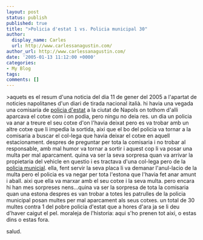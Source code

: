 ```yaml
---
layout: post
status: publish
published: true
title: ">Policia d'estat 1 vs. Policia municipal 30"
author:
  display_name: Carles
  url: http://www.carlessanagustin.com/
author_url: http://www.carlessanagustin.com/
date: '2005-01-13 11:12:00 +0000'
categories:
- My Blog
tags:
comments: []
---
```

<p>>aquets es el resum d'una noticia del dia 11 de gener del 2005 a l'apartat de noticies napolitanes d'un diari de tirada nacional itali&agrave;. hi havia una vegada una comisaria de <a href="http://www.poliziadistato.it/" target="_blank">policia d'estat</a> a la ciutat de Napols on tothom d'alli aparcava el cotxe com i on podia, pero ningu no deia res. un dia un policia va anar a treure el seu cotxe d'on l'havia deixat pero es va trobar amb un altre cotxe que li impedia la sortida, aixi que el bo del policia va tornar a la comisaria a buscar el col-lega que havia deixar el cotxe en aquell estacionament. despres de preguntar per tota la comisaria i no trobar al responsable, amb mal humor va tornar a sortir i aquest cop li va posar una multa per mal aparcament. quina va ser la seva sorpresa quan va arrivar la propietaria del vehicle en questio i es tractava d'una col-lega pero de la <a href="http://www.poliziamunicipale.it/" target="_blank">policia municial</a>. ella, fent servir la seva placa li va demanar l'anul-lacio de la multa pero el policia es va negar per tota l'estona que l'havia fet anar amunt i aball. aixi que ella va marxar amb el seu cotxe i la seva multa. pero encara hi han mes sorpreses nens...quina va ser la sorpresa de tota la comisaria quan una estona despres es van trobar a totes les patrulles de la policia municipal posan multes per mal aparcament als seus cotxes. un total de 30 multes contra 1 del pobre policia d'estat que a hores d'ara ja se li deu d'haver caigut el pel. moraleja de l'historia: aqui s'ho prenen tot aixi, o estas dins o estas fora.</p>
<p>salud.</p>
